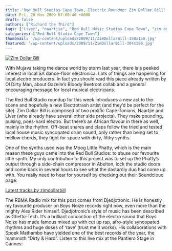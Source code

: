 ```yaml
---
title: 'Red Bull Studios Cape Town, Electric Roundup: Zim Dollar Bill'
date: Fri, 20 Nov 2009 07:00:46 +0000
draft: false
authors: ["Richard the Third"]
tags: ["Liver", "naartjie", "Red Bull Music Studios Cape Town", "zim dollar bill"]
categories: ["Red Bull Studio Cape Town"]
thumbnail: '/wp-content/uploads/2009/11/ZimDollarBill-150x150.jpg'
featured: '/wp-content/uploads/2009/11/ZimDollarBill-304x190.jpg'
---
```


[![Zim Dollar Bill](/wp-content/uploads/2009/11/ZimDollarBill.jpeg "Zim Dollar Bill")](/wp-content/uploads/2009/11/ZimDollarBill.jpeg)

With Mujava taking the dance world by storm last year, there is a peeked interest in local SA dance-floor electronica. Lots of things are happening for local electro producers. In fact you should read this piece already written by Ol Dirty Man, about Gazelle’s Bloody Beetroot collab and a general encouraging message for local musical electricians.

The Red Bull Studio roundup for this week introduces a new act to the scene and hopefully a new Electrotrash artist (and they’d be perfect for the site). Zim Dollar Bill is comprised of two prolific Cape-Tonians, Naartjie and Liver (who already have several other side projects). They make pounding, pulsing, poes-hard electro. But there’s an African flavour in there as well, mainly in the rhythm. Off-beat snares and claps follow the tried and tested local house music syncopated drum sound, only rather than being set to mellow chords, they fight for space with dirty, filthy synths.

One of the synths used was the Moog Little Phatty, which is the main reason these guys came into the Red Bull Studios: to abuse our favourite little synth. My only contribution to this project was to set up the Phatty’s output through a side-chain compressor in Abelton, lock the studio doors and come back in several hours to see what the dastardly duo had come up with. You really need to hear for yourself by checking out their Soundcloud page:

 [Latest tracks by zimdollarbill](http://soundcloud.com/zimdollarbill)

The RBMA Radio mix for this post comes from Djedjotronic. He is honestly my favourite producer on Boys Noize records right now, even more than the mighty Alex Rider himself. Djedjotronic’s style of music has been described as Ghetto-Tech. It’s a brilliant concoction of the electro sound that Boys Noize has made famous mixed up with cut up rap, afro-style syncopated rhythms and huge doses of ‘rave’ (trust me it works). His collaborations with Spoek Mathambo have yielded one of the best records of the year, the mammoth “Dirty & Hard”. Listen to this live mix at the Pantiero Stage in Cannes:

